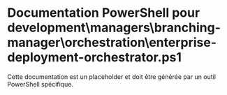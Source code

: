 # Documentation PowerShell pour development\managers\branching-manager\orchestration\enterprise-deployment-orchestrator.ps1

Cette documentation est un placeholder et doit être générée par un outil PowerShell spécifique.
